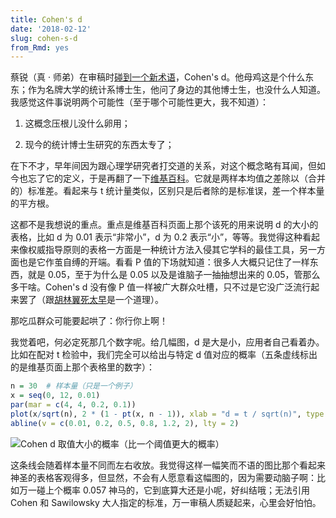 ```yaml
---
title: Cohen's d
date: '2018-02-12'
slug: cohen-s-d
from_Rmd: yes
---
```


蔡锐（真 · 师弟）在审稿时[碰到一个新术语](https://github.com/cosname/cosx.org/pull/702#discussion_r166810024)，Cohen's d。他母鸡这是个什么东东；作为名牌大学的统计系博士生，他问了身边的其他博士生，也没什么人知道。我感觉这件事说明两个可能性（至于哪个可能性更大，我不知道）：

1. 这概念压根儿没什么卵用；

1. 现今的统计博士生研究的东西太专了；

在下不才，早年间因为跟心理学研究者打交道的关系，对这个概念略有耳闻，但如今也忘了它的定义，于是再翻了一下[维基百科](https://en.wikipedia.org/wiki/Effect_size#Cohen's_d)。它就是两样本均值之差除以（合并的）标准差。看起来与 t 统计量类似，区别只是后者除的是标准误，差一个样本量的平方根。

这都不是我想说的重点。重点是维基百科页面上那个该死的用来说明 d 的大小的表格，比如 d 为 0.01 表示“非常小”，d 为 0.2 表示“小”，等等。我觉得这种看起来像权威指导原则的表格一方面是一种统计方法入侵其它学科的最佳工具，另一方面也是它作茧自缚的开端。看看 P 值的下场就知道：很多人大概只记住了一样东西，就是 0.05，至于为什么是 0.05 以及是谁脑子一抽抽想出来的 0.05，管那么多干啥。Cohen's d 没有像 P 值一样被广大群众吐槽，只不过是它没广泛流行起来罢了（跟[胡林翼死太早](/cn/2018/01/eight-legged-essay/)是一个道理）。

那吃瓜群众可能要起哄了：你行你上啊！

我觉着吧，何必定死那几个数字呢。给几幅图，d 是大是小，应用者自己看着办。比如在配对 t 检验中，我们完全可以给出与特定 d 值对应的概率（五条虚线标出的是维基页面上那个表格里的数字）：


```r
n = 30  # 样本量（只是一个例子）
x = seq(0, 12, 0.01)
par(mar = c(4, 4, 0.2, 0.1))
plot(x/sqrt(n), 2 * (1 - pt(x, n - 1)), xlab = "d = t / sqrt(n)", type = "l", panel.first = grid())
abline(v = c(0.01, 0.2, 0.5, 0.8, 1.2, 2), lty = 2)
```

![Cohen d 取值大小的概率（比一个阈值更大的概率）](https://assets.yihui.org/figures/cn/2018-02-12-cohen-s-d/cohen-t-1.png)

这条线会随着样本量不同而左右收放。我觉得这样一幅笑而不语的图比那个看起来神圣的表格客观得多，但显然，不会有人愿意看这幅图的，因为需要动脑子啊：比如万一碰上个概率 0.057 神马的，它到底算大还是小呢，好纠结哦；无法引用 Cohen 和 Sawilowsky 大人指定的标准，万一审稿人质疑起来，心里会好怕怕。
